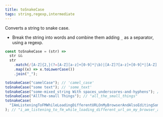 ```yaml
---
title: toSnakeCase
tags: string,regexp,intermediate
---
```


Converts a string to snake case.

- Break the string into words and combine them adding `_` as a separator, using a regexp.

```js
const toSnakeCase = (str) =>
  str &&
  str
    .match(/[A-Z]{2,}(?=[A-Z][a-z]+[0-9]*|\b)|[A-Z]?[a-z]+[0-9]*|[A-Z]|[0-9]+/g)
    .map((x) => x.toLowerCase())
    .join("_");
```

```js
toSnakeCase("camelCase"); // 'camel_case'
toSnakeCase("some text"); // 'some_text'
toSnakeCase("some-mixed_string With spaces_underscores-and-hyphens"); // 'some_mixed_string_with_spaces_underscores_and_hyphens'
toSnakeCase("AllThe-small Things"); // "all_the_small_things"
toSnakeCase(
  "IAmListeningToFMWhileLoadingDifferentURLOnMyBrowserAndAlsoEditingSomeXMLAndHTML"
); // "i_am_listening_to_fm_while_loading_different_url_on_my_browser_and_also_editing_some_xml_and_html"
```
